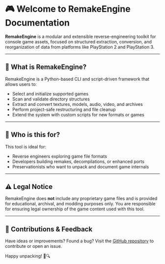 # 🎮 Welcome to RemakeEngine Documentation

**RemakeEngine** is a modular and extensible reverse-engineering toolkit for console game assets, focused on structured extraction, conversion, and reorganization of data from platforms like PlayStation 2 and PlayStation 3.

---

## 🚀 What is RemakeEngine?

RemakeEngine is a Python-based CLI and script-driven framework that allows users to:

- Select and initialize supported games
- Scan and validate directory structures
- Extract and convert textures, models, audio, video, and archives
- Perform project-safe restructuring and file cleanup
- Extend the system with custom scripts for new formats or games

---

## 🧠 Who is this for?

This tool is ideal for:

- Reverse engineers exploring game file formats
- Developers building remakes, decompilations, or enhanced ports
- Preservationists who want to unpack and document game internals

---

## ⚠️ Legal Notice

RemakeEngine does **not** include any proprietary game files and is provided for educational, archival, and modding purposes only. You are responsible for ensuring legal ownership of the game content used with this tool.

---

## 🙌 Contributions & Feedback

Have ideas or improvements? Found a bug? Visit the [GitHub repository](https://github.com/yggdrasil-au/RemakeEngine) to contribute or open an issue.

Happy unpacking! 🚧🔍
